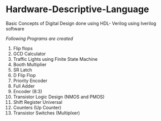 # Hardware-Descriptive-Language
Basic Concepts of Digital Design done using HDL- Verilog using Iverilog software

*Following Programs are created*

1. Flip flops 
2. GCD Calculator
3. Traffic Lights using Finite State Machine
4. Booth Multiplier
5. SR Latch
6. D Flip Flop
7. Priority Encoder
8. Full Adder
9. Encoder (8:3)
10. Transistor Logic Design (NMOS and PMOS)
11. Shift Register Universal 
12. Counters (Up Counter) 
13. Transistor Switches (Multiplxer)
